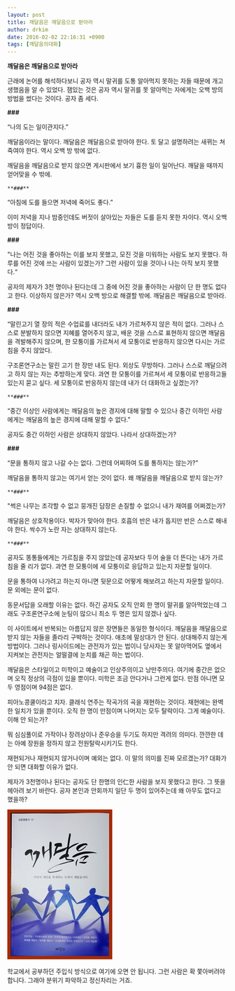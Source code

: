 ```yaml
---
layout: post
title: 깨달음은 깨달음으로 받아라
author: drkim
date: 2016-02-02 22:16:31 +0900
tags: [깨달음의대화]
---
```

**깨달음은 깨달음으로 받아라**

  


근래에 논어를 해석하다보니 공자 역시 말귀를 도통 알아먹지 못하는 자들 때문에 개고생했음을 알 수 있었다. 잼있는 것은 공자 역시 말귀를 못 알아먹는 자에게는 오백 방의 방법을 썼다는 것이다. 공자 좀 세다. 

  


**\###**

  


“나의 도는 일이관지다.” 

  


깨달음이라는 말이다. 깨달음은 깨달음으로 받아야 한다. 토 달고 설명하려는 새뀌는 쳐죽여야 한다. 역시 오백 방 밖에 없다. 

  


깨달음을 깨달음으로 받지 않으면 게시판에서 보기 흉한 일이 일어난다. 깨달을 때까지 얻어맞을 수 밖에. 

  


 
    **###**

  


“아침에 도를 들으면 저녁에 죽어도 좋다.” 

  


이미 저녁을 지나 밤중인데도 버젓이 살아있는 자들은 도를 듣지 못한 자이다. 역시 오백 방이 정답이다. 

  


**\###**

  


"나는 어진 것을 좋아하는 이를 보지 못했고, 모진 것을 미워하는 사람도 보지 못했다. 하루를 어진 것에 쓰는 사람이 있겠는가? 그런 사람이 있을 것이나 나는 아직 보지 못했다.“ 

  


공자의 제자가 3천 명이나 된다는데 그 중에 어진 것을 좋아하는 사람이 단 한 명도 없다고 한다. 이상하지 않은가? 역시 오백 방으로 해결할 밖에. 깨달음은 깨달음으로 받아라. 

  


**\###**

  


“말린고기 열 장의 적은 수업료를 내더라도 내가 가르쳐주지 않은 적이 없다. 그러나 스스로 분발하지 않으면 지혜를 열어주지 않고, 배운 것을 스스로 표현하지 않으면 깨달음을 격발해주지 않으며, 한 모퉁이를 가르쳐서 세 모퉁이로 반응하지 않으면 다시는 가르침을 주지 않았다. 

  


구조론연구소는 말린 고기 한 장만 내도 된다. 외상도 무방하다. 그러나 스스로 깨달으려고 하지 않는 자는 추방하는게 맞다. 과연 한 모퉁이를 가르쳐서 세 모퉁이로 반응하고들 있는지 묻고 싶다. 세 모퉁이로 반응하지 않는데 내가 더 대화하고 싶겠는가? 

  


 
    **###**

  


“중간 이상인 사람에게는 깨달음의 높은 경지에 대해 말할 수 있으나 중간 이하인 사람에게는 깨달음의 높은 경지에 대해 말할 수 없다." 

  


공자도 중간 이하인 사람은 상대하지 않았다. 나라서 상대하겠는가? 

  


**\###**

  


“문을 통하지 않고 나갈 수는 없다. 그런데 어찌하여 도를 통하지는 않는가?” 

  


깨달음을 통하지 않고는 여기서 얻는 것이 없다. 왜 깨달음을 깨달음으로 받지 않는가? 

  


 
    **###**

  


"썩은 나무는 조각할 수 없고 뭉개진 담장은 손질할 수 없으니 내가 재여를 어쩌겠는가? 

  


깨달음은 상호작용이다. 박자가 맞아야 한다. 호흡의 반은 내가 돕지만 반은 스스로 해내야 한다. 싹수가 노란 자는 상대하지 않는다. 

  


 
    **###**

  


공자도 똥통들에게는 가르침을 주지 않았는데 공자보다 두어 술을 더 뜬다는 내가 가르침을 줄 리가 없다. 과연 한 모퉁이에 세 모퉁이로 응답하고 있는지 자문할 일이다. 

  


문을 통하여 나가려고 하는지 아니면 뒷문으로 어떻게 해보려고 하는지 자문할 일이다. 문 외에는 문이 없다. 

  


동문서답을 오래할 이유는 없다. 하긴 공자도 오직 안회 한 명이 말귀를 알아먹었는데 그래도 구조론연구소에 눈팅이 많으니 최소 두 명은 있지 않겠나 싶다. 

  


이 사이트에서 반복되는 아름답지 않은 장면들은 동일한 형식이다. 깨달음을 깨달음으로 받지 않는 자들을 졸라리 구박하는 것이다. 애초에 말상대가 안 된다. 상대해주지 않는게 방법이다. 그러나 링사이드에는 관전자가 있는 법이니 당사자는 못 알아먹어도 옆에서 지켜보는 관전자는 얼떨결에 눈치를 채곤 하는 법이다. 

  


깨달음은 스타일이고 미학이고 예술이고 인상주의이고 낭만주의다. 여기에 중간은 없으며 오직 정상의 극점이 있을 뿐이다. 미학은 조금 안다거나 그런게 없다. 만점 아니면 모두 영점이며 94점은 없다. 

  


피아노콩쿨이라고 치자. 클래식 연주는 작곡가의 곡을 재현하는 것이다. 재현에는 완벽한 일치가 있을 뿐이다. 오직 한 명이 만점이며 나머지는 모두 탈락이다. 그게 예술이다. 이해 안 되는가? 

  


뭐 심심풀이로 가작이나 장려상이나 준우승을 두기도 하지만 격려의 의미다. 깐깐한 데는 아예 장원을 정하지 않고 전원탈락시키기도 한다. 

  


재현되거나 재현되지 않거나이며 예외는 없다. 이 말의 의미를 진짜 모르겠는가? 대화가 안 되면 대화할 이유가 없다. 

  


제자가 3천명이나 된다는 공자도 단 한명의 인仁한 사람을 보지 못했다고 한다. 그 뜻을 헤아려 보기 바란다. 공자 본인과 안회까지 일단 두 명이 있어주는데 왜 아무도 없다고 했을까? 

  
  
  



 
![](/files/attach/images/198/756/669/aDSC01523.JPG) 

  


학교에서 공부하던 주입식 방식으로 여기에 오면 안 됩니다. 그런 사람은 확 쫓아버려야 합니다. 그래야 분위기 파악하고 정신차리는 거죠.
